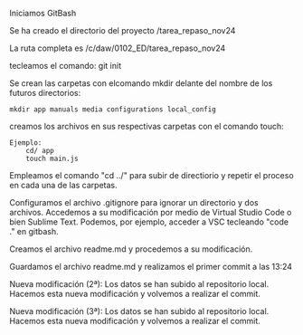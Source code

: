 Iniciamos GitBash

Se ha creado el directorio del proyecto /tarea_repaso_nov24

La ruta completa es /c/daw/0102_ED/tarea_repaso_nov24

tecleamos el comando: git init

Se crean las carpetas con elcomando mkdir delante del nombre de los futuros directorios:
    
    mkdir app manuals media configurations local_config

creamos los archivos en sus respectivas carpetas con el comando touch:

    Ejemplo:
        cd/ app
        touch main.js

Empleamos el comando "cd ../" para subir de directiorio y repetir el proceso en cada una de las carpetas.

Configuramos el archivo .gitignore para ignorar un directorio y dos archivos. 
Accedemos a su modificación por medio de Virtual Studio Code o bien Sublime Text.
Podemos, por ejemplo, acceder a VSC tecleando "code ." en gitbash.

Creamos el archivo readme.md y procedemos a su modificación.

Guardamos el archivo readme.md y realizamos el primer commit a las 13:24

Nueva modificación (2ª):
    Los datos se han subido al repositorio local. 
    Hacemos esta nueva modificación y volvemos a realizar el commit. 


Nueva modificación (3ª):
    Los datos se han subido al repositorio local. 
    Hacemos esta nueva modificación y volvemos a realizar el commit. 



    
